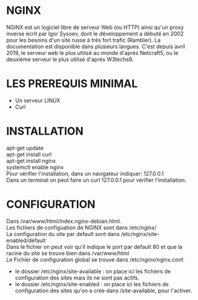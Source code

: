 

# NGINX  

NGINX est un logiciel libre de serveur Web (ou HTTP) ainsi qu'un proxy inverse écrit par Igor Sysoev, dont le développement a débuté en 2002 pour les besoins d'un site russe à très fort trafic (Rambler). La documentation est disponible dans plusieurs langues. C'est depuis avril 2019, le serveur web le plus utilisé au monde d'après Netcraft5, ou le deuxième serveur le plus utilisé d'après W3techs6.


# LES PREREQUIS MINIMAL

  * Un serveur LINUX 
  * Curl
 
 # INSTALLATION  

apt-get update  
apt-get install curl  
apt-get install nginx  
systemctl enable nginx  
Pour vérifier l'installation, dans un navigateur indiquer: 127.0.0.1  
Dans un terminal on peut faire un curl 127.0.0.1 pour vérifier l'installation.

# CONFIGURATION  

Dans /var/www/html/index.nginx-debian.html.  
Les fichiers de configuation de NGINX sont dans /etc/nginx/  
La configuration du site par default sont dans /etc/nginx/site-enabled/default  
Dans le fichier on peut voir qu'il indique le port par default 80 et que la racine du site se trouve bien dans /var/www/html  
Le Fichier de configuration global se trouve dans /etc/nginx/nginx.conf.  

 * le dossier /etc/nginx/site-available : on place ici les fichiers de configuration des sites mais ils ne sont pas actifs.
 * le dossier /etc/nginx/site-enabled   : on place ici les fichiers de configuration des sites qu'on a crée dans /site-available, pour l'activer.
   
   
 

